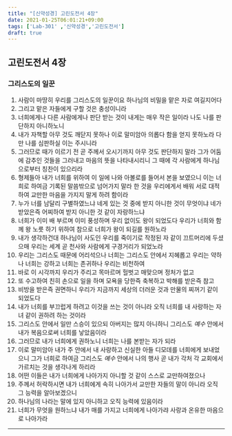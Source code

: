 ```yaml
---
title: "[신약성경] 고린도전서 4장"
date: 2021-01-25T06:01:21+09:00
tags: ['Lab-301' ,'신약성경','고린도전서']
draft: true
---
```

## 고린도전서 4장
### 그리스도의 일꾼
1. 사람이 마땅히 우리를 그리스도의 일꾼이요 하나님의 비밀을 맡은 자로 여길지어다
2. 그리고 맡은 자들에게 구할 것은 충성이니라
3. 너희에게나 다른 사람에게나 판단 받는 것이 내게는 매우 작은 일이라 나도 나를 판단하지 아니하노니
4. 내가 자책할 아무 것도 깨닫지 못하나 이로 말미암아 의롭다 함을 얻지 못하노라 다만 나를 심판하실 이는 주시니라
5. 그러므로 때가 이르기 전 곧 주께서 오시기까지 아무 것도 판단하지 말라 그가 어둠에 감추인 것들을 그러내고 마음의 뜻을 나타내시리니 그 때에 각 사람에게 하나님으로부터 칭찬이 있으리라
6. 형제들아 내가 너희를 위하여 이 일에 나와 아볼로를 들어서 본을 보였으니 이는 너희로 하여금 기록된 말씀밖으로 넘어가지 말라 한 것을 우리에게서 배워 서로 대적하여 교만한 마음을 가지지 말게 하려 함이라
7. 누가 너를 남달리 구별하였느냐 네게 있는 것 중에 받지 아니한 것이 무엇이냐 네가 받았은즉 어찌하여 받지 아니한 것 같이 자랑하느냐
8. 너희가 이미 배 부르며 이미 풍성하며 우리 없이도 왕이 되었도다 우리가 너희와 함께 왕 노릇 하기 위하여 참으로 너희가 왕이 되길를 원하노라
9. 내가 생각하건대 하나님이 사도인 우리를 죽이기로 작정된 자 같이 끄트머리에 두셨으매 우리는 세계 곧 천사와 사람에게 구경거리가 되었노라
10. 우리는 그리스도 때문에 어리석으나 너희는 그리스도 안에서 지혜롭고 우리는 약하나 너희는 강하고 너희는 존귀하나 우리는 비천하여
11. 바로 이 시각까지 우리가 주리고 목마르며 헐벗고 매맞으며 정처가 없고
12. 또 수고하여 친히 손으로 일을 하며 모욕을 당한즉 축복하고 박해를 받은즉 참고
13. 비방을 받은즉 권면하니 우리가 지금까지 세상의 더러운 것과 만물의 찌꺼기 같이 되었도다
14. 내가 너희를 부끄럽게 하려고 이것을 쓰는 것이 아니라 오직 너희를 내 사랑하는 자녀 같이 권하려 하는 것이라
15. 그리스도 안에서 일만 스승이 있으되 아버지는 많지 아니하니 그리스도 *예수* 안에서 내가 복음으로써 너희를 낳았음이라
16. 그러므로 내가 너희에게 권하노니 너희는 나를 본받는 자가 되라
17. 이로 말미암아 내가 주 안에서 내 사랑하고 신실한 아들 디모데를 너희에게 보내었으니 그가 너희로 하여금 그리스도 *예수* 안에서 나의 행사 곧 내가 각처 각 교회에서 가르치는 것을 생각나게 하리라
18. 어떤 이들은 내가 너희에게 나아가지 아니할 것 같이 스스로 교만하여졌으나
19. 주께서 허락하시면 내가 너희에게 속히 나아가서 교만한 자들의 말이 아니라 오직 그 능력을 알아보겠으니
20. 하나님의 나라는 말에 있지 아니하고 오직 능력에 있음이라
21. 너희가 무엇을 원하느냐 내가 매를 가지고 너희에게 나아가랴 사랑과 온유한 마음으로 나아가라
* * *

    
